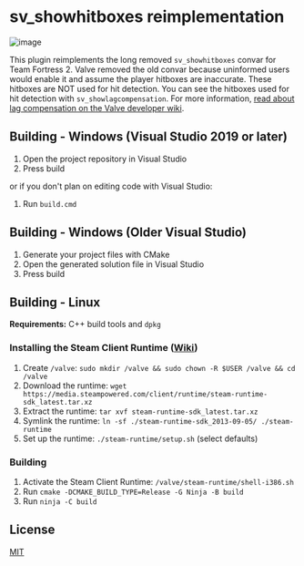 # sv_showhitboxes reimplementation

![image](https://user-images.githubusercontent.com/91440203/179368747-32bb5544-5d50-4674-8ca3-221f8e355f43.png)

This plugin reimplements the long removed `sv_showhitboxes` convar for Team Fortress 2. Valve removed the old convar because uninformed users would enable it and assume the player hitboxes are inaccurate. These hitboxes are NOT used for hit detection. You can see the hitboxes used for hit detection with `sv_showlagcompensation`. For more information, [read about lag compensation on the Valve developer wiki](https://developer.valvesoftware.com/wiki/Lag_Compensation).

## Building - Windows (Visual Studio 2019 or later)
1. Open the project repository in Visual Studio
2. Press build

or if you don't plan on editing code with Visual Studio:
1. Run `build.cmd`

## Building - Windows (Older Visual Studio)
1. Generate your project files with CMake
2. Open the generated solution file in Visual Studio
3. Press build

## Building - Linux
**Requirements:** C++ build tools and `dpkg`
### Installing the Steam Client Runtime ([Wiki](https://developer.valvesoftware.com/wiki/Source_SDK_2013#Source_SDK_2013_on_Linux))
1. Create `/valve`: `sudo mkdir /valve && sudo chown -R $USER /valve && cd /valve`
2. Download the runtime: `wget https://media.steampowered.com/client/runtime/steam-runtime-sdk_latest.tar.xz`
3. Extract the runtime: `tar xvf steam-runtime-sdk_latest.tar.xz`
4. Symlink the runtime: `ln -sf ./steam-runtime-sdk_2013-09-05/ ./steam-runtime`
5. Set up the runtime: `./steam-runtime/setup.sh` (select defaults)

### Building
1. Activate the Steam Client Runtime: `/valve/steam-runtime/shell-i386.sh`
2. Run `cmake -DCMAKE_BUILD_TYPE=Release -G Ninja -B build`
3. Run `ninja -C build`


## License
[MIT](/LICENSE)
